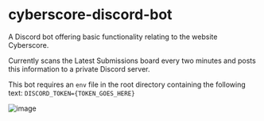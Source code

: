# cyberscore-discord-bot
A Discord bot offering basic functionality relating to the website Cyberscore.

Currently scans the Latest Submissions board every two minutes and posts this information to a private Discord server.

This bot requires an `env` file in the root directory containing the following text:
`DISCORD_TOKEN={TOKEN_GOES_HERE}`

![image](https://user-images.githubusercontent.com/1928024/149025922-3da61c47-2f1b-45fe-a181-8363dfde123b.png)
